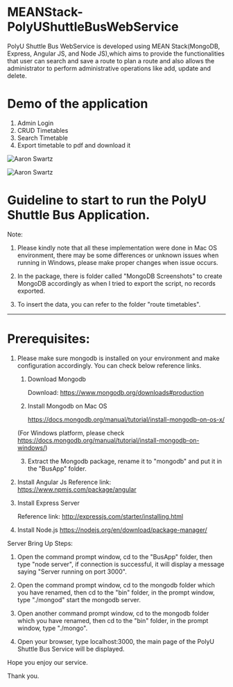 # MEANStack-PolyUShuttleBusWebService

PolyU Shuttle Bus WebService is developed using MEAN Stack(MongoDB, Express, Angular JS, and Node JS),which aims to provide the functionalities that user can search and save a route to plan a route and also allows the administrator to perform administrative operations like add, update and delete.

# Demo of the application
1. Admin Login
2. CRUD Timetables
3. Search Timetable
4. Export timetable to pdf and download it


![Aaron Swartz](https://github.com/elva329/MEANStack-PolyUShuttleBusWebService/raw/master/screenshots/demo%20of%20PolyU%20Shuttle%20Bus%20Project.gif)


![Aaron Swartz](https://github.com/elva329/MEANStack-PolyUShuttleBusWebService/raw/master/screenshots/Download%20timetable.gif)

# Guideline to start to run the PolyU Shuttle Bus Application.

Note: 

1. Please kindly note that all these implementation were done in Mac OS environment, there may be some differences or unknown issues when running in Windows, please make proper changes when issue occurs.

2. In the package, there is folder called "MongoDB Screenshots" to create MongoDB accordingly as when I tried to export the script, no records exported.

3. To insert the data, you can refer to the folder "route timetables".

--------------------------------------------------------------------------------------

# Prerequisites:

1. Please make sure mongodb is installed on your environment and make configuration accordingly.  You can check below reference links.

   1) Download Mongodb

      Download: https://www.mongodb.org/downloads#production
   
   2) Install Mongodb on Mac OS

   	  https://docs.mongodb.org/manual/tutorial/install-mongodb-on-os-x/

	 (For Windows platform, please check https://docs.mongodb.org/manual/tutorial/install-mongodb-on-windows/)

   3) Extract the Mongodb package, rename it to "mongodb" and put it in the "BusApp" folder. 


2. Install Angular Js
	Reference link: https://www.npmjs.com/package/angular	

3. Install Express Server 

   Reference link: http://expressjs.com/starter/installing.html

4. Install Node.js
 https://nodejs.org/en/download/package-manager/


 Server Bring Up Steps:
 1. Open the command prompt window, cd to the "BusApp" folder, then type "node server", if connection is successful, it will display a message saying "Server running on port 3000".

 2. Open the command prompt window, cd to the mongodb folder which you have renamed, then cd to the "bin" folder, in the prompt window, type "./mongod" start the mongodb server.

 3. Open another command prompt window, cd to the mongodb folder which you have renamed, then cd to the "bin" folder, in the prompt window, type "./mongo".

 4. Open your browser, type localhost:3000, the main page of the PolyU Shuttle Bus Service will be displayed.

 Hope you enjoy our service.

 Thank you.
